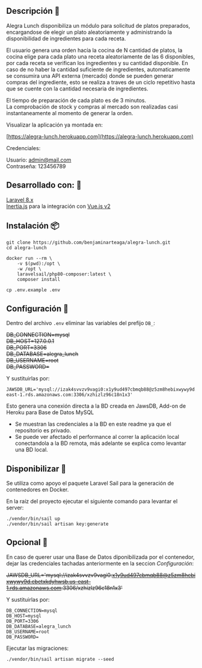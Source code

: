 ## Descripción :page_with_curl:

Alegra Lunch disponibiliza un módulo para solicitud de platos preparados, encargandose de elegir un plato aleatoriamente
y administrando la disponibilidad de ingredientes para cada receta.

El usuario genera una orden hacía la cocina de N cantidad de platos, la cocina elige para cada plato una receta
aleatoriamente de las 6 disponibles, por cada receta se verifican los ingredientes y su cantidad disponible. En caso de
no haber la cantidad suficiente de ingredientes, automaticamente se consumira una API externa (mercado) donde se pueden
generar compras del ingrediente, esto se realiza a traves de un ciclo repetitivo hasta que se cuente con la cantidad
necesaria de ingredientes.

El tiempo de preparación de cada plato es de 3 minutos.\
La comprobación de stock y compras al mercado son realizadas casi instantaneamente al momento de generar la orden.

Visualizar la aplicación ya montada en:

[https://alegra-lunch.herokuapp.com](https://alegra-lunch.herokuapp.com)

Credenciales:

Usuario: admin@mail.com\
Contraseña: 123456789

## Desarrollado con: :wrench:

[Laravel 8.x](https://laravel.com/docs/8.x/)\
[Inertia.js](https://inertiajs.com/) para la integración con [Vue.js v2](https://vuejs.org/v2/guide/)
## Instalación :package:

	git clone https://github.com/benjaminarteaga/alegra-lunch.git
	cd alegra-lunch

	docker run --rm \
		-v $(pwd):/opt \
		-w /opt \
		laravelsail/php80-composer:latest \
		composer install

	cp .env.example .env

## Configuración :construction_worker:

Dentro del archivo `.env` eliminar las variables del prefijo `DB_`:

~~DB_CONNECTION=mysql~~\
~~DB_HOST=127.0.0.1~~\
~~DB_PORT=3306~~\
~~DB_DATABASE=alegra_lunch~~\
~~DB_USERNAME=root~~\
~~DB_PASSWORD=~~

Y sustituirlas por:

	JAWSDB_URL='mysql://izak4svvzv9vagi0:x1y9ud497cbmqb88@z5zm8hebixwywy9d.cbetxkdyhwsb.us-east-1.rds.amazonaws.com:3306/xzhizlz96c18n1x3'

Esto genera una conexión directa a la BD creada en JawsDB, Add-on de Heroku para Base de Datos MySQL

* Se muestran las credenciales a la BD en este readme ya que el repositorio es privado.
* Se puede ver afectado el performance al correr la aplicación local conectandola a la BD remota, más adelante se explica como levantar una BD local.
## Disponibilizar :whale:

Se utiliza como apoyo el paquete Laravel Sail para la generación de contenedores en Docker.

En la raíz del proyecto ejecutar el siguiente comando para levantar el server:

	./vendor/bin/sail up
    ./vendor/bin/sail artisan key:generate

## Opcional :construction:

En caso de querer usar una Base de Datos diponibilizada por el contenedor, dejar las credenciales tachadas anteriormente en la seccion *Configuración*:

~~JAWSDB_URL='mysql://izak4svvzv9vagi0:x1y9ud497cbmqb88@z5zm8hebixwywy9d.cbetxkdyhwsb.us-east-1.rds.amazonaws.com:3306/xzhizlz96c18n1x3'~~

Y sustituirlas por:

	DB_CONNECTION=mysql
	DB_HOST=mysql
	DB_PORT=3306
	DB_DATABASE=alegra_lunch
	DB_USERNAME=root
	DB_PASSWORD=

Ejecutar las migraciones:

    ./vendor/bin/sail artisan migrate --seed